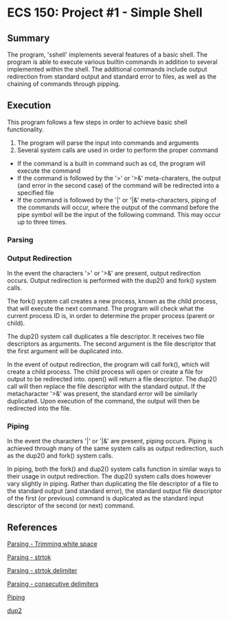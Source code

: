 # ECS 150: Project #1 - Simple Shell

## Summary

The program, 'sshell' implements several features of a basic shell. The
program is able to execute various builtin commands in addition to several
implemented within the shell. The additional commands include output
redirection from standard output and standard error to files, as well as the
chaining of commands through pipping.

## Execution

This program follows a few steps in order to achieve basic shell functionality.

1. The program will parse the input into commands and arguments
2. Several system calls are used in order to perform the proper command
  * If the command is a built in command such as cd, the program will execute 
  the command    
  * If the command is followed by the '>' or '>&' meta-charaters, the output 
  (and error in the second case) of the command will be redirected into a 
  specified file
  * If the command is followed by the '|' or '|&' meta-characters, piping of 
  the commands will occur, where the output of the command before the pipe 
  symbol will be the input of the following command. This may occur up to 
  three times.

### Parsing

### Output Redirection

In the event the characters '>' or '>&' are present, output redirection        
occurs. Output redirection is performed with the dup2() and fork() system 
calls.                                                                         

The fork() system call creates a new process, known as the child process, that 
will execute the next command. The program will check what the current process 
ID is, in order to determine the proper process (parent or child).

The dup2() system call duplicates a file descriptor. It receives two file 
descriptors as arguments. The second argument is the file descriptor that the 
first argument will be duplicated into.

In the event of output redirection, the program will call fork(), which will  
create a child process. The child process will open or create a file for  
output to be redirected into. open() will return a file descriptor. The dup2() 
call will then replace the file descriptor with the standard output. If the 
metacharacter '>&' was present, the standard error will be similarly 
duplicated. Upon execution of the command, the output will then be redirected 
into the file.

### Piping

In the event the characters '|' or '|&' are present, piping occurs. Piping is 
achieved through many of the same system calls as output redirection, such as 
the dup2() and fork() system calls.

In piping, both the fork() and dup2() system calls function in similar ways to 
their usage in output redirection. The dup2() system calls does however vary 
slightly in piping. Rather than duplicating the file descriptor of a file to 
the standard output (and standard error), the standard output file descriptor 
of the first (or previous) command is duplicated as the standard input 
descriptor of the second (or next) command.

## References
[Parsing - Trimming white space](https://www.geeksforgeeks.org/c-program-to-trim-leading-white-spaces-from-string/)

[Parsing - strtok](https://www.codingame.com/playgrounds/14213/how-to-play-with-strings-in-c/string-split)

[Parsing - strtok delimiter](https://stackoverflow.com/questions/12460264/c-determining-which-delimiter-used-strtok)

[Parsing - consecutive delimiters](https://stackoverflow.com/questions/26522583/c-strtok-skips-second-token-or-consecutive-delimiter)

[Piping](https://stackoverflow.com/questions/8082932/connecting-n-commands-with-pipes-in-a-shell)

[dup2](http://www.cs.loyola.edu/~jglenn/702/S2005/Examples/dup2.html)

